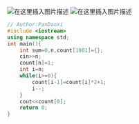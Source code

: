 ![在这里插入图片描述](https://pic.2ge.org/cdn/?url=https://img-blog.csdnimg.cn/399609f4d37240caafb7d5ec9d4deaf3.png?x-oss-process=image/watermark,type_ZHJvaWRzYW5zZmFsbGJhY2s,shadow_50,text_Q1NETiBA5r2Y6YGT54a5,size_20,color_FFFFFF,t_70,g_se,x_16)
![在这里插入图片描述](https://pic.2ge.org/cdn/?url=https://img-blog.csdnimg.cn/4e00f2347b2d46958400fb4c96de73fb.png?x-oss-process=image/watermark,type_ZHJvaWRzYW5zZmFsbGJhY2s,shadow_50,text_Q1NETiBA5r2Y6YGT54a5,size_20,color_FFFFFF,t_70,g_se,x_16)

```cpp
// Author:PanDaoxi
#include <iostream>
using namespace std;
int main(){
	int sum=0,n,count[1001]={};
	cin>>n;
	count[n]=1;
	int i=n;
	while(i>=0){
		count[i-1]=count[i]*2+1;
		i--;
	}
	cout<<count[0];
	return 0;
} 
```

